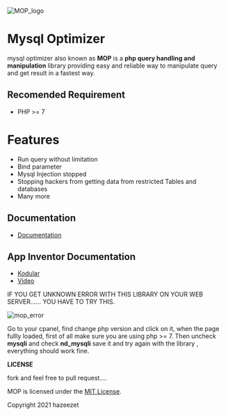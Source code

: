 
![MOP_logo](https://user-images.githubusercontent.com/52476329/137361314-296884d7-2b98-4069-b753-c20d15ac4c67.png)

# Mysql Optimizer
mysql optimizer also known as **MOP** is a **php query handling and manipulation** library providing easy and reliable way to manipulate query and get result in a fastest way.

## Recomended Requirement
- PHP >= 7

# Features
 * Run query without limitation
 * Bind parameter 
 * Mysql Injection stopped
 * Stopping hackers from getting data from restricted Tables and databases
 * Many more

## Documentation
 * [Documentation](https://github.com/Bringittocode/mop/wiki)
 
## App Inventor Documentation
  * [Kodular](https://community.kodular.io/t/mop-mysql-freedom-is-here-injection-stop-and-bind-parameter-available/143704?u=azeez_ibrahim)
  * [Video](https://www.youtube.com/playlist?list=PLJPXjarj_PAqZYeVEkCaIayxQTWxCoXKw)


  IF YOU GET UNKNOWN ERROR WITH THIS LIBRARY ON YOUR WEB SERVER...... YOU HAVE TO TRY THIS.
  
  ![mop_error](https://user-images.githubusercontent.com/52476329/133803606-93310987-82cb-464f-8186-d4bab7c9667c.png)
  
  Go to your cpanel, find change php version and click on it, when the page fullly loaded, first of all make sure you are using php >= 7.
  Then uncheck **mysqli** and check **nd_mysqli** save it and try again with the library , everything should work fine.
  
   **LICENSE**
   
   fork and feel free to pull request....
   
   MOP is licensed under the [MIT License](http://opensource.org/licenses/MIT).

   Copyright 2021 hazeezet

